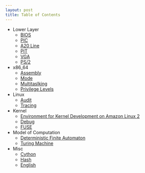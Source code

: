 ```yaml
---
layout: post
title: Table of Contents
---
```


- Lower Layer
	- [BIOS](https://zulinx86.com/notebook/lowlayer/bios)
	- [PIC](https://zulinx86.com/notebook/lowlayer/pic)
	- [A20 Line](https://zulinx86.com/notebook/lowlayer/a20line)
	- [PIT](https://zulinx86.com/notebook/lowlayer/pit)
	- [VGA](https://zulinx86.com/notebook/lowlayer/vga)
	- [PS/2](https://zulinx86.com/notebook/lowlayer/ps2)
- x86_64
	- [Assembly](https://zulinx86.com/notebook/x86_64/assembly)
	- [Mode](https://zulinx86.com/notebook/x86_64/mode)
	- [Multitaslking](https://zulinx86.com/notebook/x86_64/multitasking)
	- [Privilege Levels](https://zulinx86.com/notebook/x86_64/privilege_levels)
- Linux
	- [Audit](https://zulinx86.com/notebook/linux/audit)
	- [Tracing](https://zulinx86.com/notebook/linux/tracing)
- Kernel
	- [Environment for Kernel Development on Amazon Linux 2](https://zulinx86.com/notebook/kernel/environment)
	- [Debug](https://zulinx86.com/notebook/kernel/debug)
	- [FUSE](https://zulinx86.com/notebook/kernel/fuse)
- Model of Computation
	- [Deterministic Finite Automaton](https://zulinx86.com/notebook/model_of_computation/deterministic_finite_automaton)
	- [Turing Machine](https://zulinx86.com/notebook/model_of_computation/turing_machine)
- Misc
	- [Cython](https://zulinx86.com/notebook/misc/cython)
	- [Hash](https://zulinx86.com/notebook/misc/hash)
	- [English](https://zulinx86.com/notebook/misc/english)